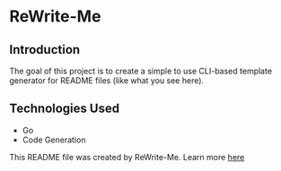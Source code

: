 # ReWrite-Me

## Introduction

The goal of this project is to create a simple to use CLI-based template generator for README files (like what you see here).

## Technologies Used

- Go
- Code Generation

This README file was created by ReWrite-Me. Learn more [here](https://github.com/c4llmeco4ch/ReWrite-Me)